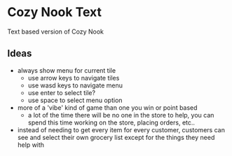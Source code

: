 # Cozy Nook Text
Text based version of Cozy Nook

## Ideas
- always show menu for current tile
  - use arrow keys to navigate tiles
  - use wasd keys to navigate menu
  - use enter to select tile?
  - use space to select menu option
- more of a 'vibe' kind of game than one you win or point based
  - a lot of the time there will be no one in the store to help, you can spend this time working on the store, placing orders, etc..
- instead of needing to get every item for every customer, customers can see and select their own grocery list except for the things they need help with